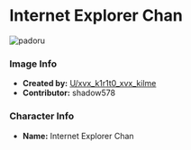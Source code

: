 # Internet Explorer Chan

![padoru](https://raw.githubusercontent.com/shadow578/Padoru-Padoru/master/Padoru/other-ie-chan.png "Internet Explorer Chan")

### Image Info
* **Created by:**    [U/xvx_k1r1t0_xvx_kilme](https://www.reddit.com/r/Padoru/comments/da99f8/internet_explorer_chan_internet_explorer_by/)
* **Contributor:**   shadow578

### Character Info
* **Name:**   Internet Explorer Chan
